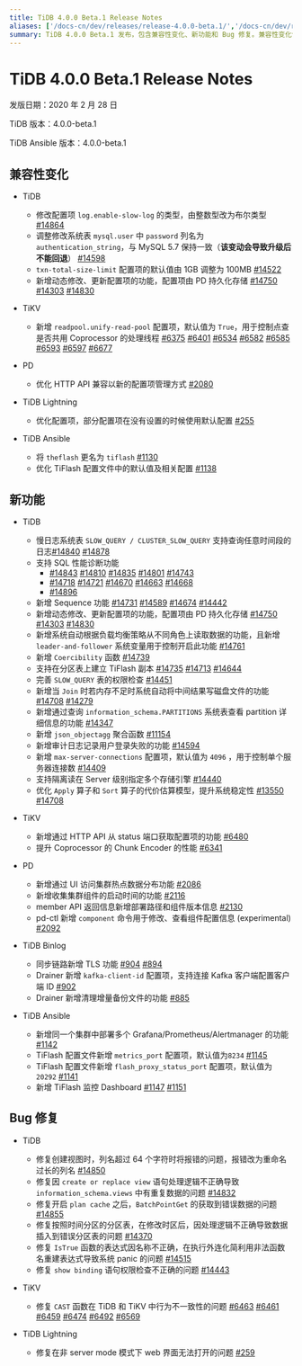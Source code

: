 ```yaml
---
title: TiDB 4.0.0 Beta.1 Release Notes
aliases: ['/docs-cn/dev/releases/release-4.0.0-beta.1/','/docs-cn/dev/releases/4.0.0-beta.1/']
summary: TiDB 4.0.0 Beta.1 发布，包含兼容性变化、新功能和 Bug 修复。兼容性变化包括配置项类型修改和默认值调整。新增慢日志系统表支持查询任意时间段的日志，SQL 性能诊断功能和 Sequence 功能。Bug 修复包括视图创建、时区修改和函数表达式问题。TiKV 和 PD 也有新增功能和 Bug 修复。TiDB Ansible 新增部署多个 Grafana/Prometheus/Alertmanager 的功能和 TiFlash 监控 Dashboard。
---
```


# TiDB 4.0.0 Beta.1 Release Notes

发版日期：2020 年 2 月 28 日

TiDB 版本：4.0.0-beta.1

TiDB Ansible 版本：4.0.0-beta.1

## 兼容性变化

* TiDB
    + 修改配置项 `log.enable-slow-log` 的类型，由整数型改为布尔类型 [#14864](https://github.com/pingcap/tidb/pull/14864)
    + 调整修改系统表 `mysql.user` 中 `password` 列名为 `authentication_string`，与 MySQL 5.7 保持一致（**该变动会导致升级后不能回退**） [#14598](https://github.com/pingcap/tidb/pull/14598)
    + `txn-total-size-limit` 配置项的默认值由 1GB 调整为 100MB [#14522](https://github.com/pingcap/tidb/pull/14522)
    + 新增动态修改、更新配置项的功能，配置项由 PD 持久化存储 [#14750](https://github.com/pingcap/tidb/pull/14750) [#14303](https://github.com/pingcap/tidb/pull/14303) [#14830](https://github.com/pingcap/tidb/pull/14830)

* TiKV
    + 新增 `readpool.unify-read-pool` 配置项，默认值为 `True`，用于控制点查是否共用 Coprocessor 的处理线程 [#6375](https://github.com/tikv/tikv/pull/6375) [#6401](https://github.com/tikv/tikv/pull/6401) [#6534](https://github.com/tikv/tikv/pull/6534) [#6582](https://github.com/tikv/tikv/pull/6582) [#6585](https://github.com/tikv/tikv/pull/6585) [#6593](https://github.com/tikv/tikv/pull/6593) [#6597](https://github.com/tikv/tikv/pull/6597) [#6677](https://github.com/tikv/tikv/pull/6677)

* PD
    + 优化 HTTP API 兼容以新的配置项管理方式 [#2080](https://github.com/pingcap/pd/pull/2080)

* TiDB Lightning
    + 优化配置项，部分配置项在没有设置的时候使用默认配置 [#255](https://github.com/pingcap/tidb-lightning/pull/255)

* TiDB Ansible
    + 将 `theflash` 更名为 `tiflash` [#1130](https://github.com/pingcap/tidb-ansible/pull/1130)
    + 优化 TiFlash 配置文件中的默认值及相关配置 [#1138](https://github.com/pingcap/tidb-ansible/pull/1138)

## 新功能

* TiDB
    + 慢日志系统表 `SLOW_QUERY / CLUSTER_SLOW_QUERY` 支持查询任意时间段的日志[#14840](https://github.com/pingcap/tidb/pull/14840) [#14878](https://github.com/pingcap/tidb/pull/14878)
    + 支持 SQL 性能诊断功能
        - [#14843](https://github.com/pingcap/tidb/pull/14843) [#14810](https://github.com/pingcap/tidb/pull/14810) [#14835](https://github.com/pingcap/tidb/pull/14835) [#14801](https://github.com/pingcap/tidb/pull/14801) [#14743](https://github.com/pingcap/tidb/pull/14743)
        - [#14718](https://github.com/pingcap/tidb/pull/14718) [#14721](https://github.com/pingcap/tidb/pull/14721) [#14670](https://github.com/pingcap/tidb/pull/14670) [#14663](https://github.com/pingcap/tidb/pull/14663) [#14668](https://github.com/pingcap/tidb/pull/14668)
        - [#14896](https://github.com/pingcap/tidb/pull/14896)
    + 新增 Sequence 功能 [#14731](https://github.com/pingcap/tidb/pull/14731) [#14589](https://github.com/pingcap/tidb/pull/14589) [#14674](https://github.com/pingcap/tidb/pull/14674) [#14442](https://github.com/pingcap/tidb/pull/14442)
    + 新增动态修改、更新配置项的功能，配置项由 PD 持久化存储 [#14750](https://github.com/pingcap/tidb/pull/14750) [#14303](https://github.com/pingcap/tidb/pull/14303) [#14830](https://github.com/pingcap/tidb/pull/14830)
    + 新增系统自动根据负载均衡策略从不同角色上读取数据的功能，且新增 `leader-and-follower` 系统变量用于控制开启此功能 [#14761](https://github.com/pingcap/tidb/pull/14761)
    + 新增 `Coercibility` 函数 [#14739](https://github.com/pingcap/tidb/pull/14739)
    + 支持在分区表上建立 TiFlash 副本 [#14735](https://github.com/pingcap/tidb/pull/14735) [#14713](https://github.com/pingcap/tidb/pull/14713) [#14644](https://github.com/pingcap/tidb/pull/14644)
    + 完善 `SLOW_QUERY` 表的权限检查 [#14451](https://github.com/pingcap/tidb/pull/14451)
    + 新增当 `Join` 时若内存不足时系统自动将中间结果写磁盘文件的功能 [#14708](https://github.com/pingcap/tidb/pull/14708) [#14279](https://github.com/pingcap/tidb/pull/14279)
    + 新增通过查询 `information_schema.PARTITIONS` 系统表查看 partition 详细信息的功能 [#14347](https://github.com/pingcap/tidb/pull/14347)
    + 新增 `json_objectagg` 聚合函数 [#11154](https://github.com/pingcap/tidb/pull/11154)
    + 新增审计日志记录用户登录失败的功能 [#14594](https://github.com/pingcap/tidb/pull/14594)
    + 新增 `max-server-connections` 配置项，默认值为 `4096` ，用于控制单个服务器连接数 [#14409](https://github.com/pingcap/tidb/pull/14409)
    + 支持隔离读在 Server 级别指定多个存储引擎 [#14440](https://github.com/pingcap/tidb/pull/14440)
    + 优化 `Apply` 算子和 `Sort` 算子的代价估算模型，提升系统稳定性 [#13550](https://github.com/pingcap/tidb/pull/13550) [#14708](https://github.com/pingcap/tidb/pull/14708)

* TiKV
    + 新增通过 HTTP API 从 status 端口获取配置项的功能 [#6480](https://github.com/tikv/tikv/pull/6480)
    + 提升 Coprocessor 的 Chunk Encoder 的性能 [#6341](https://github.com/tikv/tikv/pull/6341)

* PD
    + 新增通过 UI 访问集群热点数据分布功能 [#2086](https://github.com/pingcap/pd/pull/2086)
    + 新增收集集群组件的启动时间的功能 [#2116](https://github.com/pingcap/pd/pull/2116)
    + member API 返回信息新增部署路径和组件版本信息 [#2130](https://github.com/pingcap/pd/pull/2130)
    + pd-ctl 新增 `component` 命令用于修改、查看组件配置信息 (experimental) [#2092](https://github.com/pingcap/pd/pull/2092)

* TiDB Binlog
    + 同步链路新增 TLS 功能 [#904](https://github.com/pingcap/tidb-binlog/pull/904) [#894](https://github.com/pingcap/tidb-binlog/pull/894)
    + Drainer 新增 `kafka-client-id` 配置项，支持连接 Kafka 客户端配置客户端 ID [#902](https://github.com/pingcap/tidb-binlog/pull/902)
    + Drainer 新增清理增量备份文件的功能 [#885](https://github.com/pingcap/tidb-binlog/pull/885)

* TiDB Ansible
    + 新增同一个集群中部署多个 Grafana/Prometheus/Alertmanager 的功能 [#1142](https://github.com/pingcap/tidb-ansible/pull/1142)
    + TiFlash 配置文件新增 `metrics_port` 配置项，默认值为`8234` [#1145](https://github.com/pingcap/tidb-ansible/pull/1145)
    + TiFlash 配置文件新增 `flash_proxy_status_port` 配置项，默认值为 `20292` [#1141](https://github.com/pingcap/tidb-ansible/pull/1141)
    + 新增 TiFlash 监控 Dashboard [#1147](https://github.com/pingcap/tidb-ansible/pull/1147) [#1151](https://github.com/pingcap/tidb-ansible/pull/1151)

## Bug 修复

* TiDB
    + 修复创建视图时，列名超过 64 个字符时将报错的问题，报错改为重命名过长的列名 [#14850](https://github.com/pingcap/tidb/pull/14850)
    + 修复因 `create or replace view` 语句处理逻辑不正确导致 `information_schema.views` 中有重复数据的问题 [#14832](https://github.com/pingcap/tidb/pull/14832)
    + 修复开启 `plan cache` 之后，`BatchPointGet` 的获取到错误数据的问题 [#14855](https://github.com/pingcap/tidb/pull/14855)
    + 修复按照时间分区的分区表，在修改时区后，因处理逻辑不正确导致数据插入到错误分区表的问题 [#14370](https://github.com/pingcap/tidb/pull/14370)
    + 修复 `IsTrue` 函数的表达式因名称不正确，在执行外连化简利用非法函数名重建表达式导致系统 panic 的问题 [#14515](https://github.com/pingcap/tidb/pull/14515)
    + 修复 `show binding` 语句权限检查不正确的问题 [#14443](https://github.com/pingcap/tidb/pull/14443)

* TiKV
    + 修复 `CAST` 函数在 TiDB 和 TiKV 中行为不一致性的问题 [#6463](https://github.com/tikv/tikv/pull/6463) [#6461](https://github.com/tikv/tikv/pull/6461) [#6459](https://github.com/tikv/tikv/pull/6459) [#6474](https://github.com/tikv/tikv/pull/6474) [#6492](https://github.com/tikv/tikv/pull/6492) [#6569](https://github.com/tikv/tikv/pull/6569)

* TiDB Lightning
    + 修复在非 server mode 模式下 web 界面无法打开的问题 [#259](https://github.com/pingcap/tidb-lightning/pull/259)
